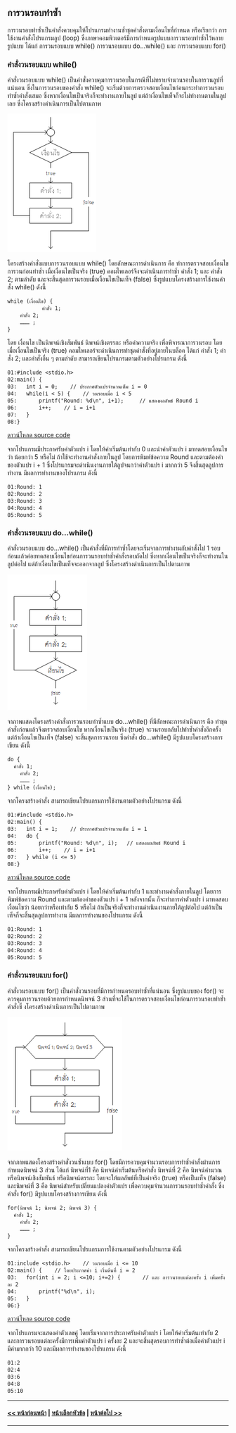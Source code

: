 ## การวนรอบทำซ้ำ
การวนรอบทำซ้ำเป็นคำสั่งควบคุมให้โปรแกรมทำงานซ้ำชุดคำสั่งตามเงื่อนไขที่กำหนด หรือเรียกว่า การใช้งานคำสั่งโปรแกรมลูป (loop) ซึ่งภาษาคอมพิวเตอร์มีการกำหนดรูปแบบการวนรอบทำซ้ำไว้หลายรูปแบบ ได้แก่ การวนรอบแบบ while() การวนรอบแบบ do…while() และ การวนรอบแบบ for() 

### คำสั่งวนรอบแบบ while() 
คำสั่งวนรอบแบบ while() เป็นคำสั่งควบคุมการวนรอบในกรณีที่ไม่ทราบจำนวนรอบในการวนลูปที่แน่นอน ซึ่งในการวนรอบของคำสั่ง while() จะเริ่มด้วยการตรวจสอบเงื่อนไขก่อนกระทำการวนรอบทำซ้ำคำสั่งเสมอ ซึ่งหากเงื่อนไขเป็นจริงก็จะทำงานภายในลูป แต่ถ้าเงื่อนไขเท็จก็จะไม่ทำงานตามในลูปเลย ซึ่งโครงสร้างดำเนินการเป็นไปตามภาพ

<img src=img/0606.png>

โครงสร้างคำสั่งแบบการวนรอบแบบ while() โดยลักษณะการดำเนินการ คือ ทำการตรวจสอบเงื่อนไขการวนก่อนทำซ้ำ เมื่อเงื่อนไขเป็นจริง (true) คอมไพเลอร์จึงจะดำเนินการทำซ้ำ คำสั่ง 1; และ คำสั่ง 2; ตามลำดับ และจะสิ้นสุดการวนรอบเมื่อเงื่อนไขเป็นเท็จ (false) ซึ่งรูปแบบโครงสร้างการใช้งานคำสั่ง while() ดังนี้

```
while (เงื่อนไข) {
           คำสั่ง 1;
	คำสั่ง 2;
	……… ;
}
```

โดย เงื่อนไข เป็นนิพจน์เชิงสัมพันธ์ นิพจน์เชิงตรรกะ หรือค่าความจริง เพื่อพิจารณาการวนรอบ โดยเมื่อเงื่อนไขเป็นจริง (true) คอมไพเลอร์จะดำเนินการทำชุดคำสั่งที่อยู่ภายในบล็อค ได้แก่ คำสั่ง 1; คำสั่ง 2; และคำสั่งอื่น ๆ ตามลำดับ สามารถเขียนโปรแกรมตามตัวอย่างโปรแกรม ดังนี้

```
01:#include <stdio.h>	
02:main() {	
03:   int i = 0;	// ประกาศตัวแปรจำนวนเต็ม i = 0
04:   while(i < 5) {	// วนรอบเมื่อ i < 5
05:       printf("Round: %d\n", i+1);	  // แสดงผลลัพธ์ Round i
06:       i++;	  // i = i+1
07:   }	
08:}	
```
[ดาวน์โหลด source code](src/ch06_7.cpp)

จากโปรแกรมมีประกาศรับค่าตัวแปร i โดยให้ค่าเริ่มต้นเท่ากับ 0 และนำค่าตัวแปร i มาทดสอบเงื่อนไขว่า น้อยกว่า 5 หรือไม่ ถ้าใช้จะทำงานคำสั่งภายในลูป โดยการพิมพ์ข้อความ Round และตามต้องค่าของตัวแปร i + 1 ซึ่งโปรแกรมจะดำเนินงานภายใต้ลูปจนกว่าค่าตัวแปร i มากกว่า 5 จึงสิ้นสุดลูปการทำงาน มีผลการทำงานของโปรแกรม ดังนี้

```
01:Round: 1
02:Round: 2
03:Round: 3
04:Round: 4
05:Round: 5
```

### คำสั่งวนรอบแบบ do…while()
คำสั่งวนรอบแบบ do…while() เป็นคำสั่งที่มีการทำซ้ำโดยจะเริ่มจากการทำงานกับคำสั่งไป 1 รอบก่อนแล้วค่อยทดสอบเงื่อนไขก่อนการวนรอบทำซ้ำคำสั่งรอบถัดไป ซึ่งหากเงื่อนไขเป็นจริงก็จะทำงานในลูปต่อไป แต่ถ้าเงื่อนไขเป็นเท็จจะออกจากลูป ซึ่งโครงสร้างดำเนินการเป็นไปตามภาพ

<img src=img/0607.png>

จาภาพแสดงโครงสร้างคำสั่งการวนรอบทำซ้ำแบบ do…while() ที่มีลักษณะการดำเนินการ คือ ทำชุดคำสั่งก่อนแล้วจึงตรวจสอบเงื่อนไข หากเงื่อนไขเป็นจริง (true) จะวนรอบกลับไปทำซ้ำคำสั่งอีกครั้ง แต่ถ้าเงื่อนไขเป็นเท็จ (false) จะสิ้นสุดการวนรอบ ซึ่งคำสั่ง do...while() มีรูปแบบโครงสร้างการเขียน ดังนี้

```
do {
  คำสั่ง 1;
	คำสั่ง 2;
	……… ;
} while (เงื่อนไข);
```

จากโครงสร้างคำสั่ง สามารถเขียนโปรแกรมการใช้งานตามตัวอย่างโปรแกรม ดังนี้

```
01:#include <stdio.h>	
02:main() {	
03:   int i = 1;	// ประกาศตัวแปรจำนวนเต็ม i = 1
04:   do {	
05:       printf("Round: %d\n", i);	  // แสดงผลลัพธ์ Round i
06:       i++;	  // i = i+1
07:   } while (i <= 5)	
08:}	
```
[ดาวน์โหลด source code](src/ch06_7.cpp)

จากโปรแกรมมีประกาศรับค่าตัวแปร i โดยให้ค่าเริ่มต้นเท่ากับ 1 และทำงานคำสั่งภายในลูป โดยการพิมพ์ข้อความ Round และตามต้องค่าของตัวแปร i + 1 หลังจากนั้น ก็จะทำการค่าตัวแปร i มาทดสอบเงื่อนไขว่า น้อยกว่าหรือเท่ากับ 5 หรือไม่ ถ้าเป็นจริงก็จะทำงานดำเนินงานภายใต้ลูปต่อไป แต่ถ้าเป็นเท็จก็จะสิ้นสุดลูปการทำงาน มีผลการทำงานของโปรแกรม ดังนี้

```
01:Round: 1
02:Round: 2
03:Round: 3
04:Round: 4
05:Round: 5
```

### คำสั่งวนรอบแบบ for()
คำสั่งวนรอบแบบ for() เป็นคำสั่งวนรอบที่มีการกำหนดรอบทำซ้ำที่แน่นอน ซึ่งรูปแบบของ for() จะควรคุมการวนรอบด้วยการกำหนดนิพจน์ 3 ส่วนที่จะใช้ในการตรวจสอบเงื่อนไขก่อนการวนรอบทำซ้ำคำสั่งซึ่ งโครงสร้างดำเนินการเป็นไปตามภาพ

<img src=img/0608.png>

จากภาพแสดงโครงสร้างคำสั่งวนซ้ำแบบ for() โดยมีการควบคุมจำนวนรอบการทำซ้ำคำสั่งผ่านการกำหนดนิพจน์ 3 ส่วน ได้แก่ นิพจน์ที่1 คือ นิพจน์ค่าเริ่มต้นหรือคำสั่ง  นิพจน์ที่ 2 คือ นิพจน์คำนวณ หรือนิพจน์เชิงสัมพันธ์ หรือนิพจน์ตรรกะ โดยจะให้ผลลัพธ์ที่เป็นค่าจริง (true) หรือเป็นเท็จ (false) และนิพจน์ที่ 3 คือ นิพจน์สำหรับเปลี่ยนแปลงค่าตัวแปร เพื่อควบคุมจำนวนการวนรอบทำซ้ำคำสั่ง ซึ่งคำสั่ง for() มีรูปแบบโครงสร้างการเขียน ดังนี้

```
for(นิพจน์ 1; นิพจน์ 2; นิพจน์ 3) {
  คำสั่ง 1;
	คำสั่ง 2;
	……… ;
}
```

จากโครงสร้างคำสั่ง สามารถเขียนโปรแกรมการใช้งานตามตัวอย่างโปรแกรม ดังนี้

```
01:include <stdio.h>	// วนรอบเมื่อ i <= 10 
02:main() {	   // โดยประกาศค่า i เริ่มต้นที่ i = 2 
03:   for(int i = 2; i <=10; i+=2) {	   // และ การวนรอบแต่ละครั้ง i เพิ่มครั้งละ 2
04:       printf("%d\n", i);	
05:   } 	
06:}	
```
[ดาวน์โหลด source code](src/ch06_8.cpp)

จากโปรแกรมจะแสดงค่าตัวเลขคู่ โดยเริ่มจากการประกาศรับค่าตัวแปร i โดยให้ค่าเริ่มต้นเท่ากับ 2 และการวนรอบแต่ละครั้งมีการเพิ่มค่าตัวแปร i ครั้งละ 2 และจะสิ้นสุดรอบการทำซ้ำต่อเมื่อค่าตัวแปร i มีค่ามากกว่า 10 และมีผลการทำงานของโปรแกรม ดังนี้

```
01:2
02:4
03:6
04:8
05:10
```

---
#### [<< หน้าก่อนหน้า](0602.md) | [หน้าเลือกหัวข้อ](README.md) | [หน้าต่อไป >>](0604.md)
---
